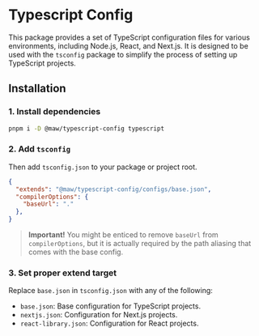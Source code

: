 # Typescript Config

This package provides a set of TypeScript configuration files for various environments, including Node.js, React, and Next.js. It is designed to be used with the `tsconfig` package to simplify the process of setting up TypeScript projects.

## Installation

### 1. Install dependencies
```bash
pnpm i -D @maw/typescript-config typescript
```

### 2. Add `tsconfig`

Then add `tsconfig.json` to your package or project root.

```json
{
  "extends": "@maw/typescript-config/configs/base.json",
  "compilerOptions": {
    "baseUrl": "."
  },
}
```
> **Important!** You might be enticed to remove `baseUrl` from `compilerOptions`, but it is actually required by the path aliasing that comes with the base config.

### 3. Set proper extend target

Replace `base.json` in `tsconfig.json` with any of the following:

- `base.json`: Base configuration for TypeScript projects.
- `nextjs.json`: Configuration for Next.js projects.
- `react-library.json`: Configuration for React projects.
